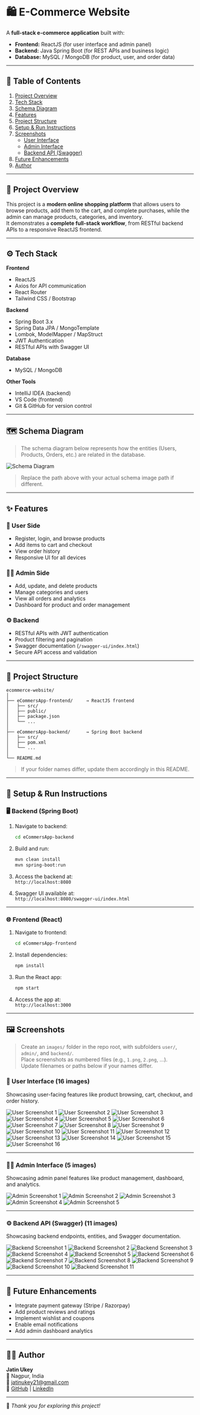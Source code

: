 # 🛍️ E-Commerce Website

A **full-stack e-commerce application** built with:
- **Frontend:** ReactJS (for user interface and admin panel)
- **Backend:** Java Spring Boot (for REST APIs and business logic)
- **Database:** MySQL / MongoDB (for product, user, and order data)

---

## 📘 Table of Contents
1. [Project Overview](#-project-overview)
2. [Tech Stack](#-tech-stack)
3. [Schema Diagram](#-schema-diagram)
4. [Features](#-features)
5. [Project Structure](#-project-structure)
6. [Setup & Run Instructions](#-setup--run-instructions)
7. [Screenshots](#-screenshots)
   - [User Interface](#-user-interface-16-images)
   - [Admin Interface](#-admin-interface-5-images)
   - [Backend API (Swagger)](#-backend-api-swagger-11-images)
8. [Future Enhancements](#-future-enhancements)
9. [Author](#-author)

---

## 🧠 Project Overview

This project is a **modern online shopping platform** that allows users to browse products, add them to the cart, and complete purchases, while the admin can manage products, categories, and inventory.  
It demonstrates a **complete full-stack workflow**, from RESTful backend APIs to a responsive ReactJS frontend.

---

## ⚙️ Tech Stack

**Frontend**
- ReactJS
- Axios for API communication
- React Router
- Tailwind CSS / Bootstrap

**Backend**
- Spring Boot 3.x
- Spring Data JPA / MongoTemplate
- Lombok, ModelMapper / MapStruct
- JWT Authentication
- RESTful APIs with Swagger UI

**Database**
- MySQL / MongoDB

**Other Tools**
- IntelliJ IDEA (backend)
- VS Code (frontend)
- Git & GitHub for version control

---

## 🗺️ Schema Diagram

> The schema diagram below represents how the entities (Users, Products, Orders, etc.) are related in the database.

![Schema Diagram](./images/schema.png)

> Replace the path above with your actual schema image path if different.

---

## ✨ Features

### 👤 User Side
- Register, login, and browse products  
- Add items to cart and checkout  
- View order history  
- Responsive UI for all devices  

### 🧑‍💼 Admin Side
- Add, update, and delete products  
- Manage categories and users  
- View all orders and analytics  
- Dashboard for product and order management  

### ⚙️ Backend
- RESTful APIs with JWT authentication  
- Product filtering and pagination  
- Swagger documentation (`/swagger-ui/index.html`)  
- Secure API access and validation  

---

## 📂 Project Structure

```
ecommerce-website/
│
├── eCommersApp-frontend/     → ReactJS frontend
│   ├── src/
│   ├── public/
│   ├── package.json
│   └── ...
│
├── eCommersApp-backend/      → Spring Boot backend
│   ├── src/
│   ├── pom.xml
│   └── ...
│
└── README.md
```

> If your folder names differ, update them accordingly in this README.

---

## 🚀 Setup & Run Instructions

### 🖥️ Backend (Spring Boot)

1. Navigate to backend:
   ```bash
   cd eCommersApp-backend
   ```

2. Build and run:
   ```bash
   mvn clean install
   mvn spring-boot:run
   ```

3. Access the backend at:  
   `http://localhost:8080`

4. Swagger UI available at:  
   `http://localhost:8080/swagger-ui/index.html`

---

### 🌐 Frontend (React)

1. Navigate to frontend:
   ```bash
   cd eCommersApp-frontend
   ```

2. Install dependencies:
   ```bash
   npm install
   ```

3. Run the React app:
   ```bash
   npm start
   ```

4. Access the app at:  
   `http://localhost:3000`

---

## 🖼️ Screenshots

> Create an `images/` folder in the repo root, with subfolders `user/`, `admin/`, and `backend/`.  
> Place screenshots as numbered files (e.g., `1.png`, `2.png`, ...).  
> Update filenames or paths below if your names differ.

### 🧩 User Interface (16 images)

Showcasing user-facing features like product browsing, cart, checkout, and order history.

![User Screenshot 1](./images/user/1.png)
![User Screenshot 2](./images/user/2.png)
![User Screenshot 3](./images/user/3.png)
![User Screenshot 4](./images/user/4.png)
![User Screenshot 5](./images/user/5.png)
![User Screenshot 6](./images/user/6.png)
![User Screenshot 7](./images/user/7.png)
![User Screenshot 8](./images/user/8.png)
![User Screenshot 9](./images/user/9.png)
![User Screenshot 10](./images/user/10.png)
![User Screenshot 11](./images/user/11.png)
![User Screenshot 12](./images/user/12.png)
![User Screenshot 13](./images/user/13.png)
![User Screenshot 14](./images/user/14.png)
![User Screenshot 15](./images/user/15.png)
![User Screenshot 16](./images/user/16.png)

---

### 🧑‍💼 Admin Interface (5 images)

Showcasing admin panel features like product management, dashboard, and analytics.

![Admin Screenshot 1](./images/admin/1.png)
![Admin Screenshot 2](./images/admin/2.png)
![Admin Screenshot 3](./images/admin/3.png)
![Admin Screenshot 4](./images/admin/4.png)
![Admin Screenshot 5](./images/admin/5.png)

---

### ⚙️ Backend API (Swagger) (11 images)

Showcasing backend endpoints, entities, and Swagger documentation.

![Backend Screenshot 1](./images/backend/1.png)
![Backend Screenshot 2](./images/backend/2.png)
![Backend Screenshot 3](./images/backend/3.png)
![Backend Screenshot 4](./images/backend/4.png)
![Backend Screenshot 5](./images/backend/5.png)
![Backend Screenshot 6](./images/backend/6.png)
![Backend Screenshot 7](./images/backend/7.png)
![Backend Screenshot 8](./images/backend/8.png)
![Backend Screenshot 9](./images/backend/9.png)
![Backend Screenshot 10](./images/backend/10.png)
![Backend Screenshot 11](./images/backend/11.png)

---

## 🚧 Future Enhancements

- Integrate payment gateway (Stripe / Razorpay)  
- Add product reviews and ratings  
- Implement wishlist and coupons  
- Enable email notifications  
- Add admin dashboard analytics  

---

## 👨‍💻 Author

**Jatin Ukey**  
📍 Nagpur, India  
📧 [jatinukey21@gmail.com](mailto:jatinukey21@gmail.com)  
🔗 [GitHub](https://github.com/jatin-ukey21) | [LinkedIn](https://linkedin.com/in/jatin-ukey21)

---

🛒 *Thank you for exploring this project!*

